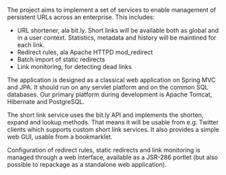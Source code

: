 The project aims to implement a set of services to enable management of persistent URLs across an enterprise. This includes:
  * URL shortener, ala bit.ly. Short links will be available both as global and in a user context. Statistics, metadata and history will be maintined for each link.
  * Redirect rules, ala Apache HTTPD mod\_redirect
  * Batch import of static redirects
  * Link monitoring, for detecting dead links

The application is designed as a classical web application on Spring MVC and JPA. It should run on any servlet platform and on the common SQL databases. Our primary platform during development is Apache Tomcat, Hibernate and PostgreSQL.

The short link service uses the bit.ly API and implements the shorten, expand and lookup methods. That means it will be usable from e.g. Twitter clients which supports custom short link services. It also provides a simple web GUI, usable from a bookmarklet.

Configuration of redirect rules, static redirects and link monitoring is managed through a web interface, available as a JSR-286 portlet (but also possible to repackage as a standalone web application).